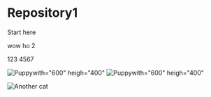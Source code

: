 # Repository1

Start here

wow ho 2

123
4567


![Puppy](./image/puppy01.jpg,)with="600" heigh="400" ![Puppy](./image/puppy02.jpg,)with="600" heigh="400"

![Another cat](https://i.imgur.com/5fnqqQ7.jpg)